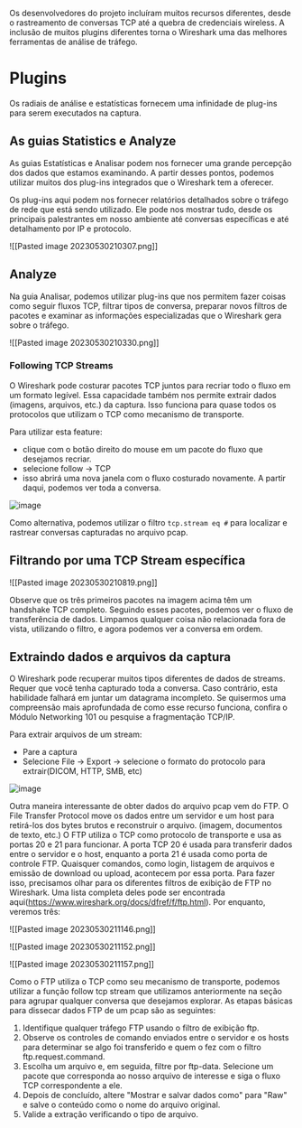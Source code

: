 
Os desenvolvedores do projeto incluíram muitos recursos diferentes, desde o rastreamento de conversas TCP até a quebra de credenciais wireless. A inclusão de muitos plugins diferentes torna o Wireshark uma das melhores ferramentas de análise de tráfego.

# Plugins

Os radiais de análise e estatísticas fornecem uma infinidade de plug-ins para serem executados na captura. 

## As guias Statistics e Analyze

As guias Estatísticas e Analisar podem nos fornecer uma grande percepção dos dados que estamos examinando. A partir desses pontos, podemos utilizar muitos dos plug-ins integrados que o Wireshark tem a oferecer.

Os plug-ins aqui podem nos fornecer relatórios detalhados sobre o tráfego de rede que está sendo utilizado. Ele pode nos mostrar tudo, desde os principais palestrantes em nosso ambiente até conversas específicas e até detalhamento por IP e protocolo.

![[Pasted image 20230530210307.png]]

## Analyze

Na guia Analisar, podemos utilizar plug-ins que nos permitem fazer coisas como seguir fluxos TCP, filtrar tipos de conversa, preparar novos filtros de pacotes e examinar as informações especializadas que o Wireshark gera sobre o tráfego.

![[Pasted image 20230530210330.png]]

### Following TCP Streams

O Wireshark pode costurar pacotes TCP juntos para recriar todo o fluxo em um formato legível. Essa capacidade também nos permite extrair dados (imagens, arquivos, etc.) da captura. Isso funciona para quase todos os protocolos que utilizam o TCP como mecanismo de transporte.

Para utilizar esta feature:
- clique com o botão direito do mouse em um pacote do fluxo que desejamos recriar.
- selecione follow -> TCP
- isso abrirá uma nova janela com o fluxo costurado novamente. A partir daqui, podemos ver toda a conversa.

![image](https://academy.hackthebox.com/storage/modules/81/follow-tcp.gif)


Como alternativa, podemos utilizar o filtro `tcp.stream eq #` para localizar e rastrear conversas capturadas no arquivo pcap.

## Filtrando por uma TCP Stream específica

![[Pasted image 20230530210819.png]]

Observe que os três primeiros pacotes na imagem acima têm um handshake TCP completo. Seguindo esses pacotes, podemos ver o fluxo de transferência de dados. Limpamos qualquer coisa não relacionada fora de vista, utilizando o filtro, e agora podemos ver a conversa em ordem.

## Extraindo dados e arquivos da captura

O Wireshark pode recuperar muitos tipos diferentes de dados de streams. Requer que você tenha capturado toda a conversa. Caso contrário, esta habilidade falhará em juntar um datagrama incompleto. Se quisermos uma compreensão mais aprofundada de como esse recurso funciona, confira o Módulo Networking 101 ou pesquise a fragmentação TCP/IP.

Para extrair arquivos de um stream:
- Pare a captura
- Selecione File -> Export -> selecione o formato do protocolo para extrair(DICOM, HTTP, SMB, etc)

![image](https://academy.hackthebox.com/storage/modules/81/extract-http.gif)

Outra maneira interessante de obter dados do arquivo pcap vem do FTP. O File Transfer Protocol move os dados entre um servidor e um host para retirá-los dos bytes brutos e reconstruir o arquivo. (imagem, documentos de texto, etc.) O FTP utiliza o TCP como protocolo de transporte e usa as portas 20 e 21 para funcionar. A porta TCP 20 é usada para transferir dados entre o servidor e o host, enquanto a porta 21 é usada como porta de controle FTP. Quaisquer comandos, como login, listagem de arquivos e emissão de download ou upload, acontecem por essa porta. Para fazer isso, precisamos olhar para os diferentes filtros de exibição de FTP no Wireshark. Uma lista completa deles pode ser encontrada aqui(https://www.wireshark.org/docs/dfref/f/ftp.html). Por enquanto, veremos três:

![[Pasted image 20230530211146.png]]

![[Pasted image 20230530211152.png]]

![[Pasted image 20230530211157.png]]

Como o FTP utiliza o TCP como seu mecanismo de transporte, podemos utilizar a função follow tcp stream que utilizamos anteriormente na seção para agrupar qualquer conversa que desejamos explorar. As etapas básicas para dissecar dados FTP de um pcap são as seguintes:

1. Identifique qualquer tráfego FTP usando o filtro de exibição ftp.
2. Observe os controles de comando enviados entre o servidor e os hosts para determinar se algo foi transferido e quem o fez com o filtro ftp.request.command.
3. Escolha um arquivo e, em seguida, filtre por ftp-data. Selecione um pacote que corresponda ao nosso arquivo de interesse e siga o fluxo TCP correspondente a ele.
4. Depois de concluído, altere "Mostrar e salvar dados como" para "Raw" e salve o conteúdo como o nome do arquivo original.
5. Valide a extração verificando o tipo de arquivo.

